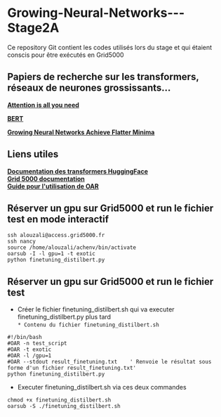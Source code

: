 # Growing-Neural-Networks---Stage2A
Ce repository Git contient les codes utilisés lors du stage et qui étaient conscis pour être exécutés en Grid5000 

## Papiers de recherche sur les transformers, réseaux de neurones grossissants...

__[Attention is all you need](https://arxiv.org/pdf/1706.03762.pdf)__

__[BERT](https://arxiv.org/pdf/1810.04805.pdf)__

__[Growing Neural Networks Achieve Flatter Minima](https://hal.archives-ouvertes.fr/hal-03402267/document)__

## Liens utiles

__[Documentation des transformers HuggingFace](https://huggingface.co/docs/transformers/main/en/index)__\
__[Grid 5000 documentation](https://www.grid5000.fr/w/Getting_Started)__  
__[Guide pour l'utilisation de OAR](https://gricad-doc.univ-grenoble-alpes.fr/hpc/joblaunch/)__
## Réserver un gpu sur Grid5000 et run le fichier test en mode interactif
```
ssh alouzali@access.grid5000.fr
ssh nancy
source /home/alouzali/achenv/bin/activate
oarsub -I -l gpu=1 -t exotic
python finetuning_distilbert.py
```
## Réserver un gpu sur Grid5000 et run le fichier test
* Créer le fichier finetuning_distilbert.sh qui va executer finetuning_distilbert.py plus tard  
`* Contenu du fichier finetuning_distilbert.sh`
 ```
#!/bin/bash
#OAR -n test_script
#OAR -t exotic
#OAR -l /gpu=1
#OAR --stdout result_finetuning.txt    ' Renvoie le résultat sous forme d'un fichier result_finetuning.txt'
python finetuning_distilbert.py
```
* Executer finetuning_distilbert.sh via ces deux commandes
```
chmod +x finetuning_distilbert.sh
oarsub -S ./finetuning_distilbert.sh
```
